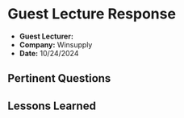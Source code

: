# Guest Lecture Response
* **Guest Lecturer:** 
* **Company:** Winsupply
* **Date:** 10/24/2024

## Pertinent Questions


## Lessons Learned
